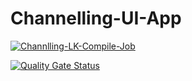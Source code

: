 # Channelling-UI-App


[![Channlling-LK-Compile-Job](https://github.com/Channelling-lk/channelling-ui-app/actions/workflows/main.yml/badge.svg)](https://github.com/Channelling-lk/channelling-ui-app/actions/workflows/main.yml)

[![Quality Gate Status](https://sonarcloud.io/api/project_badges/measure?project=Channelling-lk_channelling-ui-app&metric=alert_status)](https://sonarcloud.io/summary/new_code?id=Channelling-lk_channelling-ui-app)
